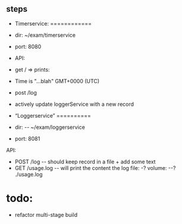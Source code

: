 
steps
-------

- Timerservice:
============
- dir: ~/exam/timerservice
- port: 8080

- API:
- get / => prints:
- Time is "...blah" GMT+0000  (UTC)

- post /log
- actively update loggerService with a new record


- “Loggerservice”
==========
- dir:
-- ~/exam/loggerservice
- port: 8081

API:
- POST /log
-- should keep record in a file + add some text
- GET /usage.log
-- will print the content the log file:
-? volume: 
--? ./usage.log




todo:
====
- refactor multi-stage build

